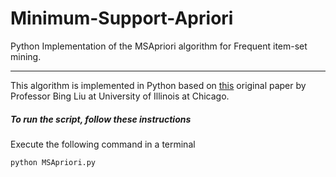 # Minimum-Support-Apriori

Python Implementation of the MSApriori algorithm for Frequent item-set mining.

---

This algorithm is implemented in Python based on [this](https://github.com/kshirsagarpratik/Minimum-Support-Apriori-/blob/master/MSApriori.pdf) original paper by Professor Bing Liu at University of Illinois at Chicago.

##### To run the script, follow these instructions

Execute the following command in a terminal

`python MSApriori.py`
